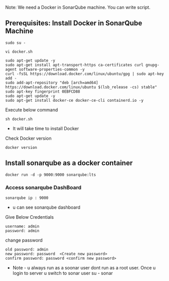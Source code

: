   Note: We need a Docker in SonarQube machine. You can write script.

## Prerequisites: Install Docker in SonarQube Machine
```
sudo su - 
```
```
vi docker.sh 
```

```
sudo apt-get update -y
sudo apt-get install apt-transport-https ca-certificates curl gnupg-agent software-properties-common -y
curl -fsSL https://download.docker.com/linux/ubuntu/gpg | sudo apt-key add -
sudo add-apt-repository "deb [arch=amd64] https://download.docker.com/linux/ubuntu $(lsb_release -cs) stable"
sudo apt-key fingerprint 0EBFCD88
sudo apt-get update -y
sudo apt-get install docker-ce docker-ce-cli containerd.io -y 
```

Execute below command 

```
sh docker.sh 
```
- It will take time to install Docker  

Check Docker version  
```
docker version 
```
## Install sonarqube as a docker container 
```
docker run -d -p 9000:9000 sonarqube:lts
```
### Access sonarqube DashBoard
```
sonarqube ip : 9000
```
- u can see sonarqube dashboard 

Give Below Credentials 

```
username: admin 
password: admin   
```

change password 

```
old password: admin 
new password: password  <Create new password>
confirm password: password <confirm new password>
```

- Note - u always run as a soonar user dont run as a root user. Once u login to server u switch to sonar user su - sonar

